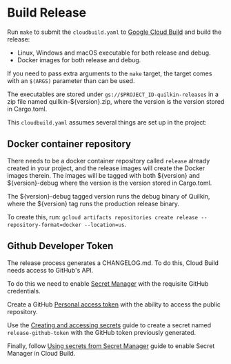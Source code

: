# Build Release

Run `make` to submit the `cloudbuild.yaml` to [Google Cloud Build](https://cloud.google.com/build) and build the 
release:

* Linux, Windows and macOS executable for both release and debug.
* Docker images for both release and debug.

If you need to pass extra arguments to the `make` target, the target comes with an `$(ARGS)` parameter than can be
used.

The executables are stored under `gs://$PROJECT_ID-quilkin-releases` in a zip file named quilkin-${version}.zip, 
where the version is the version stored in Cargo.toml.

This `cloudbuild.yaml` assumes several things are set up in the project:

## Docker container repository

There needs to be a docker container repository called `release` already created in your 
project, and the release images will create the Docker images therein. The images will be tagged with both ${version} 
and ${version}-debug where the version is the version stored in Cargo.toml.

The ${version}-debug tagged version runs the debug binary of Quilkin, where the ${version} tag runs the production 
release binary.

To create this, run: `gcloud artifacts repositories create release --repository-format=docker --location=us`.

## Github Developer Token

The release process generates a CHANGELOG.md. To do this, Cloud Build needs access to GitHub's API.

To do this we need to enable [Secret Manager](https://cloud.google.com/secret-manager) with the requisite GitHub
credentials.

Create a GitHub [Personal access token](https://github.com/settings/tokens) with the ability to access the public 
repository.

Use the [Creating and accessing secrets](https://cloud.google.com/secret-manager/docs/creating-and-accessing-secrets)
guide to create a secret named `release-github-token` with the GitHub token previously generated. 

Finally, follow [Using secrets from Secret Manager](https://cloud.google.com/build/docs/securing-builds/use-secrets) 
guide to enable Secret Manager in Cloud Build.
